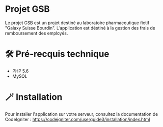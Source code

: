 # Projet GSB
Le projet GSB est un projet destiné au laboratoire pharmaceutique fictif "Galaxy Suisse Bourdin". L'application est déstiné à la gestion des frais de remboursement des employés.

# 🛠️ Pré-recquis technique
- PHP 5.6
- MySQL
# 🪄 Installation
Pour installer l'application sur votre serveur, consultez la documentation de CodeIgniter : https://codeigniter.com/userguide3/installation/index.html

